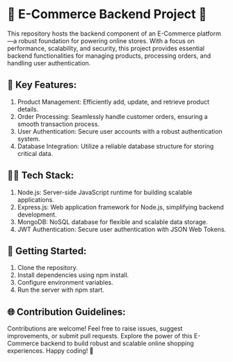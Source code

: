 # 🛒 E-Commerce Backend Project 🚀

This repository hosts the backend component of an E-Commerce platform—a robust foundation for powering online stores. With a focus on performance, scalability, and security, this project provides essential backend functionalities for managing products, processing orders, and handling user authentication.

## 🔧 Key Features:

1. Product Management: Efficiently add, update, and retrieve product details.
2. Order Processing: Seamlessly handle customer orders, ensuring a smooth transaction process.
3. User Authentication: Secure user accounts with a robust authentication system.
4. Database Integration: Utilize a reliable database structure for storing critical data.
   
## 👩‍💻 Tech Stack:

1. Node.js: Server-side JavaScript runtime for building scalable applications.
2. Express.js: Web application framework for Node.js, simplifying backend development.
3. MongoDB: NoSQL database for flexible and scalable data storage.
4. JWT Authentication: Secure user authentication with JSON Web Tokens.
   
## 🚀 Getting Started:

1. Clone the repository.
2. Install dependencies using npm install.
3. Configure environment variables.
4. Run the server with npm start.

## 🌐 Contribution Guidelines:

Contributions are welcome! Feel free to raise issues, suggest improvements, or submit pull requests.
Explore the power of this E-Commerce backend to build robust and scalable online shopping experiences. Happy coding! 🚀
